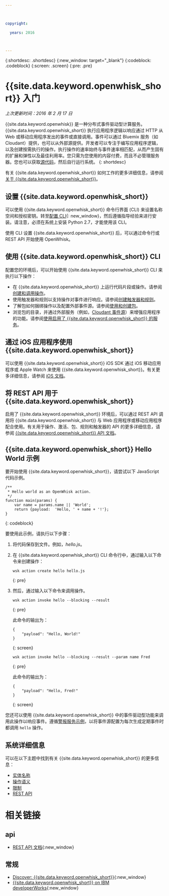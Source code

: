 ```yaml
---

 

copyright:

  years: 2016

 

---
```


{:shortdesc: .shortdesc}
{:new_window: target="_blank"}
{:codeblock: .codeblock}
{:screen: .screen}
{:pre: .pre}

# {{site.data.keyword.openwhisk_short}} 入门
*上次更新时间：2016 年 2 月 17 日*

{{site.data.keyword.openwhisk}} 是一种分布式事件驱动型计算服务。{{site.data.keyword.openwhisk_short}} 执行应用程序逻辑以响应通过 HTTP 从 Web 或移动应用程序发出的事件或直接调用。事件可以通过 Bluemix 服务（如 Cloudant）提供，也可以从外部源提供。开发者可以专注于编写应用程序逻辑，以及创建按需执行的操作。执行操作的速率始终与事件速率相匹配，从而产生固有的扩展和弹性以及最佳利用率。您只需为您使用的内容付费，而且不必管理服务器。您也可以获取[源代码](https://github.com/openwhisk/openwhisk)，然后自行运行系统。
{: shortdesc}

有关 {{site.data.keyword.openwhisk_short}} 如何工作的更多详细信息，请参阅[关于 {{site.data.keyword.openwhisk_short}}](./openwhisk_about.html)。

## 设置 {{site.data.keyword.openwhisk_short}}
可以使用 {{site.data.keyword.openwhisk_short}} 命令行界面 (CLI) 来设置名称空间和授权密钥。转至[配置 CLI](https://console.{DomainName}/openwhisk/cli){: new_window}，然后遵循指导经验来进行安装。请注意，必须在系统上安装 Python 2.7，才能使用该 CLI。

使用 CLI 设置 {{site.data.keyword.openwhisk_short}} 后，可以通过命令行或 REST API 开始使用 OpenWhisk。

## 使用 {{site.data.keyword.openwhisk_short}} CLI
配置您的环境后，可以开始使用 {{site.data.keyword.openwhisk_short}} CLI 来执行以下操作：

* 在 {{site.data.keyword.openwhisk_short}} 上运行代码片段或操作。请参阅[创建和调用操作](./openwhisk_actions.html)。
* 使用触发器和规则以支持操作对事件进行响应。请参阅[创建触发器和规则](./openwhisk_triggers_rules.html)。
* 了解包如何捆绑操作以及配置外部事件源。请参阅[使用和创建包](./openwhisk_packages.html)。
* 浏览包的目录，并通过外部服务（例如，[Cloudant 事件源](./openwhisk_catalog.html#openwhisk_catalog_cloudant)）来增强应用程序的功能。请参阅[使用启用了 {{site.data.keyword.openwhisk_short}} 的服务](./openwhisk_catalog.html)。


## 通过 iOS 应用程序使用 {{site.data.keyword.openwhisk_short}}
可以使用 {{site.data.keyword.openwhisk_short}} iOS SDK 通过 iOS 移动应用程序或 Apple Watch 来使用 {{site.data.keyword.openwhisk_short}}。有关更多详细信息，请参阅 [iOS 文档](./openwhisk_mobile_sdk.html)。

## 将 REST API 用于 {{site.data.keyword.openwhisk_short}}
启用了 {{site.data.keyword.openwhisk_short}} 环境后，可以通过 REST API 调用将 {{site.data.keyword.openwhisk_short}} 与 Web 应用程序或移动应用程序配合使用。有关用于操作、激活、包、规则和触发器的 API 的更多详细信息，请参阅 [{{site.data.keyword.openwhisk_short}} API 文档](https://new-console.{DomainName}/apidocs/98)。

## {{site.data.keyword.openwhisk_short}} Hello World 示例
要开始使用 {{site.data.keyword.openwhisk_short}}，请尝试以下 JavaScript 代码示例。

```
/**
 * Hello world as an OpenWhisk action.
 */
function main(params) {
    var name = params.name || 'World';
    return {payload:  'Hello, ' + name + '!'};
}
```
{: codeblock}

要使用此示例，请执行以下步骤：

1. 将代码保存到文件。例如，*hello.js*。

2. 在 {{site.data.keyword.openwhisk_short}} CLI 命令行中，通过输入以下命令来创建操作：

    ```
    wsk action create hello hello.js
    ```
    {: pre}

3. 然后，通过输入以下命令来调用操作。

    ```
    wsk action invoke hello --blocking --result
    ```
    {: pre}  

    此命令的输出为：

    ```
    {
        "payload": "Hello, World!"
    }
    ```
    {: screen}

    ```
    wsk action invoke hello --blocking --result --param name Fred
    ```
    {: pre}  

    此命令的输出为：

    ```
    {
        "payload": "Hello, Fred!"
    }
    ```
    {: screen}

您还可以使用 {{site.data.keyword.openwhisk_short}} 中的事件驱动型功能来调用此操作以响应事件。遵循[警报服务示例](./openwhisk_packages.html#openwhisk_packages_trigger)，以将事件源配置为每次生成定期事件时都调用 `hello` 操作。


## 系统详细信息

可以在以下主题中找到有关 {{site.data.keyword.openwhisk_short}} 的更多信息：

* [实体名称](./openwhisk_reference.html#openwhisk_entities)
* [操作语义](./openwhisk_reference.html#openwhisk_semantics)
* [限制](./openwhisk_reference.html#openwhisk_syslimits)
* [REST API](https://new-console.{DomainName}/apidocs/98)

# 相关链接
## api
* [REST API 文档](https://new-console.{DomainName}/apidocs/98){:new_window}

## 常规
* [Discover: {{site.data.keyword.openwhisk_short}}](http://www.ibm.com/cloud-computing/bluemix/openwhisk/){:new_window}
* [{{site.data.keyword.openwhisk_short}} on IBM developerWorks](https://developer.ibm.com/openwhisk/){:new_window}
